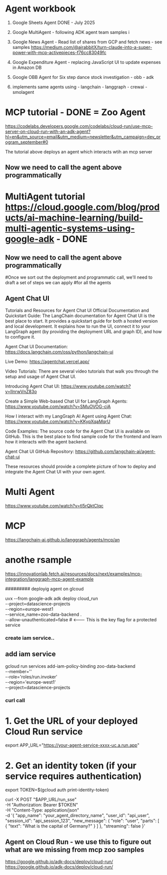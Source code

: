# Agent workbook

1. Google Sheets Agent  DONE - July 2025
2. Google MultiAgent - following ADK agent team samples i
3. Google News Agent - Read list of shares from GCP and fetch news - see samples https://medium.com/@airabbitX/turn-claude-into-a-super-power-with-mcp-activepieces-f76cc83049fc
4. Google Expenditure Agent - replacing JavaScript UI to update expenses in Amazon DB
5. Google OBB Agent for Six step dance stock investigation
        - obb
        - adk
        
6. implements same agents using 
          - langchain
          - langgraph
          - crewai
          - smolagent



# MCP tutorial - DONE = Zoo Agent
https://codelabs.developers.google.com/codelabs/cloud-run/use-mcp-server-on-cloud-run-with-an-adk-agent?hl=en&utm_source=email&utm_medium=newsletter&utm_campaign=dev_program_september#0 

The tutorial above deploys an agent which interacts wtih an mcp server

## Now we need to call the agent above programmatically


# MultiAgent tutorial https://cloud.google.com/blog/products/ai-machine-learning/build-multi-agentic-systems-using-google-adk - DONE

## Now we need to call the agent above programmatically
  

#Once we sort out the deployment and programmatic call, we'll need to draft a set of steps we can apply
#for all the agents




## Agent Chat UI
Tutorials and Resources for Agent Chat UI
Official Documentation and Quickstart Guide: The LangChain documentation for Agent Chat UI is the best place to start. It provides a quickstart guide for both a hosted version and local development. It explains how to run the UI, connect it to your LangGraph agent (by providing the deployment URL and graph ID), and how to configure it.

Agent Chat UI Documentation: https://docs.langchain.com/oss/python/langchain-ui

Live Demo: https://agentchat.vercel.app/

Video Tutorials: There are several video tutorials that walk you through the setup and usage of Agent Chat UI.

Introducing Agent Chat UI: https://www.youtube.com/watch?v=lInrwVnZ83o

Create a Simple Web-based Chat UI for LangGraph Agents: https://www.youtube.com/watch?v=SMuOVOG-cjA

How I interact with my LangGraph AI Agent using Agent Chat: https://www.youtube.com/watch?v=KKypXqaMqrU

Code Examples: The source code for the Agent Chat UI is available on GitHub. This is the best place to find sample code for the frontend and learn how it interacts with the agent backend.

Agent Chat UI GitHub Repository: https://github.com/langchain-ai/agent-chat-ui

These resources should provide a complete picture of how to deploy and integrate the Agent Chat UI with your own agent.

# Multi Agent 
https://www.youtube.com/watch?v=tl5rQktClqc        


# MCP
https://langchain-ai.github.io/langgraph/agents/mcp/an



# anothe rsample
https://innovationlab.fetch.ai/resources/docs/next/examples/mcp-integration/langgraph-mcp-agent-example


######### deployig agent on glcoud

uvx --from google-adk adk deploy cloud_run \
    --project=datascience-projects \
    --region=europe-west1 \
    --service_name=zoo-data-backend . \
    --allow-unauthenticated=false  # <--- This is the key flag for a protected service


### create iam service..


## add iam service
gcloud run services add-iam-policy-binding zoo-data-backend \
    --member='' \
    --role='roles/run.invoker' \
    --region='europe-west1' \
    --project=datascience-projects

### curl call
# 1. Get the URL of your deployed Cloud Run service
export APP_URL="https://your-agent-service-xxxx-uc.a.run.app"

# 2. Get an identity token (if your service requires authentication)
export TOKEN=$(gcloud auth print-identity-token)

curl -X POST "$APP_URL/run_sse" \
-H "Authorization: Bearer $TOKEN" \
-H "Content-Type: application/json" \
-d '{
  "app_name": "your_agent_directory_name",
  "user_id": "api_user",
  "session_id": "api_session_123",
  "new_message": {
    "role": "user",
    "parts": [
      {
        "text": "What is the capital of Germany?"
      }
    ]
  },
  "streaming": false
}'

##  Agent on Cloud Run - we use this to figure out what are we missing from mcp zoo samples
https://google.github.io/adk-docs/deploy/cloud-run/
https://google.github.io/adk-docs/deploy/cloud-run/


